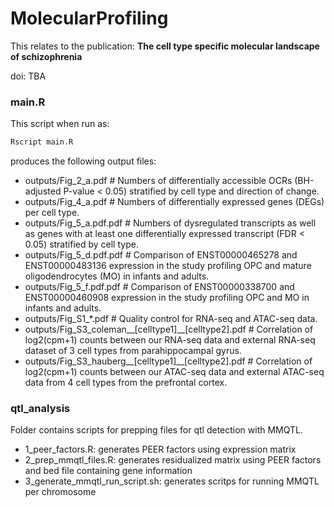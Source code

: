 # MolecularProfiling

This relates to the publication: **The cell type specific molecular landscape of schizophrenia**

doi: TBA

### main.R

This script when run as:

```bash
Rscript main.R
```

produces the following output files:

- outputs/Fig_2_a.pdf     # Numbers of differentially accessible OCRs (BH-adjusted P-value < 0.05) stratified by cell type and direction of change.
- outputs/Fig_4_a.pdf     # Numbers of differentially expressed genes (DEGs) per cell type.
- outputs/Fig_5_a.pdf.pdf # Numbers of dysregulated transcripts as well as genes with at least one differentially expressed transcript (FDR < 0.05) stratified by cell type. 
- outputs/Fig_5_d.pdf.pdf # Comparison of ENST00000465278 and ENST00000483136 expression in the study profiling OPC and mature oligodendrocytes (MO) in infants and adults.
- outputs/Fig_5_f.pdf.pdf # Comparison of ENST00000338700 and ENST00000460908 expression in the study profiling OPC and MO in infants and adults.
- outputs/Fig_S1_*.pdf    # Quality control for RNA-seq and ATAC-seq data. 
- outputs/Fig_S3_coleman__[celltype1]__[celltype2].pdf # Correlation of log2(cpm+1) counts between our RNA-seq data and external RNA-seq dataset of 3 cell types from parahippocampal gyrus.
- outputs/Fig_S3_hauberg__[celltype1]__[celltype2].pdf # Correlation of log2(cpm+1) counts between our ATAC-seq data and external ATAC-seq data from 4 cell types from the prefrontal cortex.

### qtl_analysis

Folder contains scripts for prepping files for qtl detection with MMQTL.

- 1_peer_factors.R: generates PEER factors using expression matrix
- 2_prep_mmqtl_files.R: generates residualized matrix using PEER factors and bed file containing gene information
- 3_generate_mmqtl_run_script.sh: generates scritps for running MMQTL per chromosome

